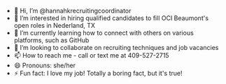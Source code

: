 - 👋 Hi, I’m @hannahkrecruitingcoordinator
- 👀 I’m interested in hiring qualified candidates to fill OCI Beaumont's open roles in Nederland, TX
- 🌱 I’m currently learning how to connect with others on various platforms, such as GitHub
- 💞️ I’m looking to collaborate on recruiting techniques and job vacancies
- 📫 How to reach me - call or text me at 409-527-2715
- 😄 Pronouns: she/her
- ⚡ Fun fact: I love my job! Totally a boring fact, but it's true!

<!---
hannahkrecruitingcoordinator/hannahkrecruitingcoordinator is a ✨ special ✨ repository because its `README.md` (this file) appears on your GitHub profile.
You can click the Preview link to take a look at your changes.
--->
